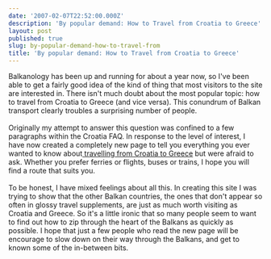 ```yaml
---
date: '2007-02-07T22:52:00.000Z'
description: 'By popular demand: How to Travel from Croatia to Greece'
layout: post
published: true
slug: by-popular-demand-how-to-travel-from
title: 'By popular demand: How to Travel from Croatia to Greece'
---
```


Balkanology has been up and running for about a year now, so I've been able to get a fairly good idea of the kind of thing that most visitors to the site are interested in. There isn't much doubt about the most popular topic: how to travel from Croatia to Greece (and vice versa). This conundrum of Balkan transport clearly troubles a surprising number of people.<br /><br />Originally my attempt to answer this question was confined to a few paragraphs within the Croatia FAQ. In response to the level of interest, I have now created a completely new page to tell you everything you ever wanted to know about<a href="http://www.balkanology.com/overview/article_croatia_to_greece.html"> travelling from Croatia to Greece</a> but were afraid to ask. Whether you prefer ferries or flights, buses or trains, I hope you will find a route that suits you.<br /><br />To be honest, I have mixed feelings about all this. In creating this site I was trying to show that the other Balkan countries, the ones that don't appear so often in glossy travel supplements, are just as much worth visiting as Croatia and Greece.  So it's a little ironic that so many people seem to want to find out how to zip through the heart of the Balkans as quickly as possible. I hope that just a few people who read the new page will be encourage to slow down on their way through the Balkans, and get to known some of the in-between bits.